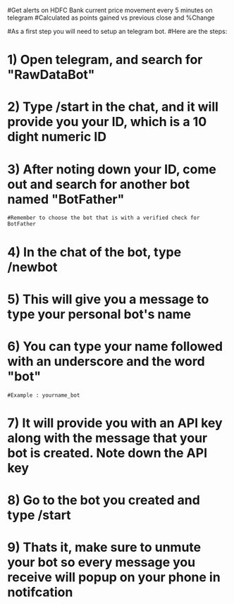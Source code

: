 #Get alerts on HDFC Bank current price movement every 5 minutes on telegram
#Calculated as points gained vs previous close and %Change

#As a first step you will need to setup an telegram bot.
#Here are the steps:
# 1) Open telegram, and search for "RawDataBot"
# 2) Type /start in the chat, and it will provide you your ID, which is a 10 dight numeric ID
# 3) After noting down your ID, come out and search for another bot named "BotFather"
    #Remember to choose the bot that is with a verified check for BotFather
# 4) In the chat of the bot, type /newbot
# 5) This will give you a message to type your personal bot's name
# 6) You can type your name followed with an underscore and the word "bot"
    #Example : yourname_bot
# 7) It will provide you with an API key along with the message that your bot is created. Note down the API key
# 8) Go to the bot you created and type /start
# 9) Thats it, make sure to unmute your bot so every message you receive will popup on your phone in notifcation
